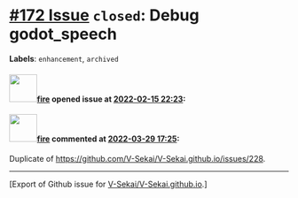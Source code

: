 # [\#172 Issue](https://github.com/V-Sekai/V-Sekai.github.io/issues/172) `closed`: Debug godot_speech
**Labels**: `enhancement`, `archived`


#### <img src="https://avatars.githubusercontent.com/u/32321?u=c2e06a3d2b49a467aa907e54aa259516440267cc&v=4" width="50">[fire](https://github.com/fire) opened issue at [2022-02-15 22:23](https://github.com/V-Sekai/V-Sekai.github.io/issues/172):



#### <img src="https://avatars.githubusercontent.com/u/32321?u=c2e06a3d2b49a467aa907e54aa259516440267cc&v=4" width="50">[fire](https://github.com/fire) commented at [2022-03-29 17:25](https://github.com/V-Sekai/V-Sekai.github.io/issues/172#issuecomment-1082165465):

Duplicate of https://github.com/V-Sekai/V-Sekai.github.io/issues/228.


-------------------------------------------------------------------------------



[Export of Github issue for [V-Sekai/V-Sekai.github.io](https://github.com/V-Sekai/V-Sekai.github.io).]
